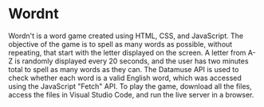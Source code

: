 # Wordnt
Wordn't is a word game created using HTML, CSS, and JavaScript. The objective of the game is to spell as many words as possible, without repeating, that start with the letter displayed on the screen. A letter from A-Z is randomly displayed every 20 seconds, and the user has two minutes total to spell as many words as they can. The Datamuse API is used to check whether each word is a valid English word, which was accessed using the JavaScript "Fetch" API. To play the game, download all the files, access the files in Visual Studio Code, and run the live server in a browser. 
